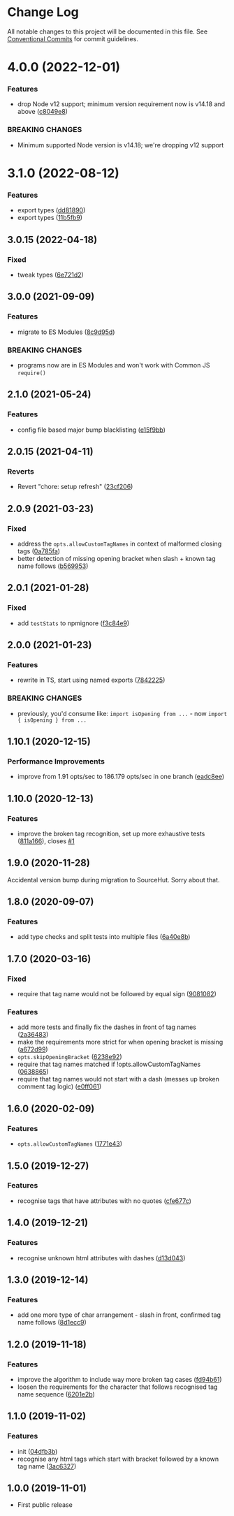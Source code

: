 # Change Log

All notable changes to this project will be documented in this file.
See [Conventional Commits](https://conventionalcommits.org) for commit guidelines.

# 4.0.0 (2022-12-01)

### Features

- drop Node v12 support; minimum version requirement now is v14.18 and above ([c8049e8](https://github.com/codsen/codsen/commit/c8049e82a5844d3f72587740f1cc74e3c9020d22))

### BREAKING CHANGES

- Minimum supported Node version is v14.18; we're dropping v12 support

# 3.1.0 (2022-08-12)

### Features

- export types ([dd81890](https://github.com/codsen/codsen/commit/dd81890caac1b1d7828065ec27d13d59afd876a5))
- export types ([11b5fb9](https://github.com/codsen/codsen/commit/11b5fb936ce20e0a77c3a09806773e1cd7695c50))

## 3.0.15 (2022-04-18)

### Fixed

- tweak types ([6e721d2](https://github.com/codsen/codsen/commit/6e721d2872d07182718d0ab4e54e213e62a88b17))

## 3.0.0 (2021-09-09)

### Features

- migrate to ES Modules ([8c9d95d](https://github.com/codsen/codsen/commit/8c9d95d5dea0b769c2f070397141918a4893d575))

### BREAKING CHANGES

- programs now are in ES Modules and won't work with Common JS `require()`

## 2.1.0 (2021-05-24)

### Features

- config file based major bump blacklisting ([e15f9bb](https://github.com/codsen/codsen/commit/e15f9bba1c4fd5f847ac28b3f38fa6ee633f5dca))

## 2.0.15 (2021-04-11)

### Reverts

- Revert "chore: setup refresh" ([23cf206](https://github.com/codsen/codsen/commit/23cf206970a087ff0fa04e61f94d919f59ab3881))

## 2.0.9 (2021-03-23)

### Fixed

- address the `opts.allowCustomTagNames` in context of malformed closing tags ([0a785fa](https://github.com/codsen/codsen/commit/0a785faa2a0e7821007fa9c9665bc247ac4cc6b2))
- better detection of missing opening bracket when slash + known tag name follows ([b569953](https://github.com/codsen/codsen/commit/b56995356d6b449851ba1fc4a9e4e1b7bc220770))

## 2.0.1 (2021-01-28)

### Fixed

- add `testStats` to npmignore ([f3c84e9](https://github.com/codsen/codsen/commit/f3c84e95afc5514214312f913692d85b2e12eb29))

## 2.0.0 (2021-01-23)

### Features

- rewrite in TS, start using named exports ([7842225](https://github.com/codsen/codsen/commit/7842225bff3505a6c154a2f80089e2ae6a9aedc1))

### BREAKING CHANGES

- previously, you'd consume like: `import isOpening from ...` - now `import { isOpening } from ...`

## 1.10.1 (2020-12-15)

### Performance Improvements

- improve from 1.91 opts/sec to 186.179 opts/sec in one branch ([eadc8ee](https://git.sr.ht/~royston/codsen/commit/eadc8eeabb6d2ddbd3fb0fdbaef50aab0608e3c3))

## 1.10.0 (2020-12-13)

### Features

- improve the broken tag recognition, set up more exhaustive tests ([811a166](https://git.sr.ht/~royston/codsen/commit/811a16616851db6b379966de6da7c99c5b36f195)), closes [#1](https://git.sr.ht/~royston/codsen/issues/1)

## 1.9.0 (2020-11-28)

Accidental version bump during migration to SourceHut. Sorry about that.

## 1.8.0 (2020-09-07)

### Features

- add type checks and split tests into multiple files ([6a40e8b](https://gitlab.com/codsen/codsen/commit/6a40e8bb4c70b85fd7301b69379091b4b2dd8172))

## 1.7.0 (2020-03-16)

### Fixed

- require that tag name would not be followed by equal sign ([9081082](https://gitlab.com/codsen/codsen/commit/9081082c8f0a4142c6c4941405b4b1b400d1e390))

### Features

- add more tests and finally fix the dashes in front of tag names ([2a36483](https://gitlab.com/codsen/codsen/commit/2a364831c4ba9c4ab86955d00ee0a458826eb04d))
- make the requirements more strict for when opening bracket is missing ([a672d99](https://gitlab.com/codsen/codsen/commit/a672d9966d28c65cb17c2d50bcd49e398982d967))
- `opts.skipOpeningBracket` ([6238e92](https://gitlab.com/codsen/codsen/commit/6238e923ddc1ca3e67d099134ffb1e3ca775d899))
- require that tag names matched if !opts.allowCustomTagNames ([0638865](https://gitlab.com/codsen/codsen/commit/0638865efe5c27429820e2cf4a64faee2ba35077))
- require that tag names would not start with a dash (messes up broken comment tag logic) ([e0ff061](https://gitlab.com/codsen/codsen/commit/e0ff061531e3e9de6ca86aa3055b255edb085b17))

## 1.6.0 (2020-02-09)

### Features

- `opts.allowCustomTagNames` ([1771e43](https://gitlab.com/codsen/codsen/commit/1771e431a356f96a745befdbfc7cdd5a9329b296))

## 1.5.0 (2019-12-27)

### Features

- recognise tags that have attributes with no quotes ([cfe677c](https://gitlab.com/codsen/codsen/commit/cfe677cf76c23a9a27ddd2f3fb6533cf7b366621))

## 1.4.0 (2019-12-21)

### Features

- recognise unknown html attributes with dashes ([d13d043](https://gitlab.com/codsen/codsen/commit/d13d043a22f4bc25f8d4fba627fce04c8d06baeb))

## 1.3.0 (2019-12-14)

### Features

- add one more type of char arrangement - slash in front, confirmed tag name follows ([8d1ecc9](https://gitlab.com/codsen/codsen/commit/8d1ecc913457ebce02a3b1559ddcb8726ab1284a))

## 1.2.0 (2019-11-18)

### Features

- improve the algorithm to include way more broken tag cases ([fd94b61](https://gitlab.com/codsen/codsen/commit/fd94b61d39c1a4e4e0275e4e57cbde4b884db4c1))
- loosen the requirements for the character that follows recognised tag name sequence ([6201e2b](https://gitlab.com/codsen/codsen/commit/6201e2b8a2048a64239bcf4893404eeaba3b3d2b))

## 1.1.0 (2019-11-02)

### Features

- init ([04dfb3b](https://gitlab.com/codsen/codsen/commit/04dfb3b1937ad472a6ed615e8ca479a37f8cb9bb))
- recognise any html tags which start with bracket followed by a known tag name ([3ac6327](https://gitlab.com/codsen/codsen/commit/3ac6327d2258a36322dc6d5411cb3b1dad392d3e))

## 1.0.0 (2019-11-01)

- First public release
